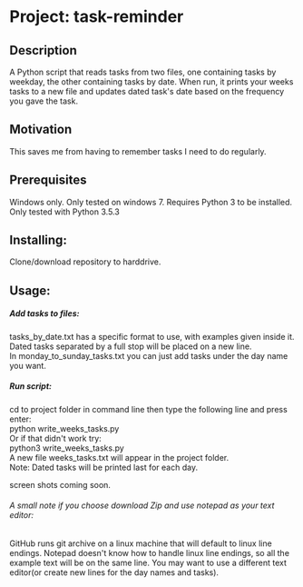 # Project: task-reminder

## Description
A Python script that reads tasks from two files, one containing tasks by weekday, the other containing tasks by date. When run, it prints your weeks tasks to a new file and updates dated task's date based on the frequency you gave the task.

## Motivation
This saves me from having to remember tasks I need to do regularly.

## Prerequisites
Windows only. Only tested on windows 7. 
Requires Python 3 to be installed. Only tested with Python 3.5.3

## Installing: 
Clone/download repository to harddrive.

## Usage:
##### Add tasks to files:
tasks_by_date.txt has a specific format to use, with examples given inside it.  
Dated tasks separated by a full stop will be placed on a new line.  
In monday_to_sunday_tasks.txt you can just add tasks under the day name you want.
##### Run script:
cd to project folder in command line then type the following line and press enter:  
python write_weeks_tasks.py  
Or if that didn't work try:  
python3 write_weeks_tasks.py  
A new file weeks_tasks.txt will appear in the project folder.  
Note: Dated tasks will be printed last for each day.  

screen shots coming soon.

###### A small note if you choose download Zip and use notepad as your text editor:  
GitHub runs git archive on a linux machine that will default to linux line endings. Notepad doesn't know how to handle linux line endings, so all the example text will be on the same line. You may want to use a different text editor(or create new lines for the day names and tasks).
